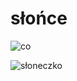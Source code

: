 # słońce


![co](http://wrzutka.pl/files/walls/aab88c15/x.jpg9)

![słoneczko](http://clipart-library.com/images/rTnKEoj6c.jpg)
